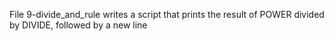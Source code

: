 File 9-divide_and_rule writes a script that prints the result of POWER divided by DIVIDE, followed by a new line

